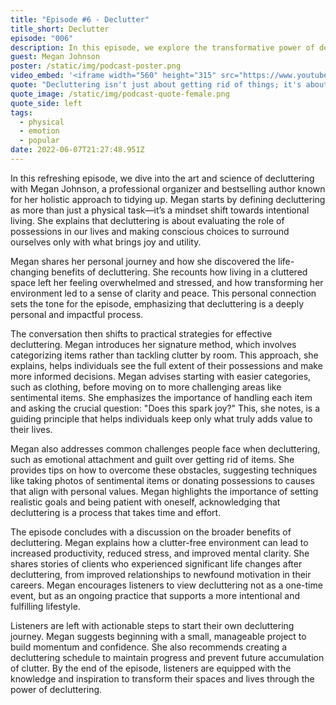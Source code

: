 ```yaml
---
title: "Episode #6 - Declutter"
title_short: Declutter
episode: "006"
description: In this episode, we explore the transformative power of decluttering and how it can lead to a more organized and fulfilling life, featuring insights from professional organizer and author Megan Johnson.
guest: Megan Johnson
poster: /static/img/podcast-poster.png
video_embed: '<iframe width="560" height="315" src="https://www.youtube.com/embed/TiXOQn7z9Hg?si=KFApWPZ3uumYWJY2" title="YouTube video player" frameborder="0" allow="accelerometer; autoplay; clipboard-write; encrypted-media; gyroscope; picture-in-picture; web-share" referrerpolicy="strict-origin-when-cross-origin" allowfullscreen></iframe>'
quote: "Decluttering isn't just about getting rid of things; it's about making space for what truly matters and creating an environment that supports your well-being."
quote_image: /static/img/podcast-quote-female.png
quote_side: left
tags:
  - physical
  - emotion
  - popular
date: 2022-06-07T21:27:48.951Z
---
```


In this refreshing episode, we dive into the art and science of decluttering with Megan Johnson, a professional organizer and bestselling author known for her holistic approach to tidying up. Megan starts by defining decluttering as more than just a physical task—it’s a mindset shift towards intentional living. She explains that decluttering is about evaluating the role of possessions in our lives and making conscious choices to surround ourselves only with what brings joy and utility.

Megan shares her personal journey and how she discovered the life-changing benefits of decluttering. She recounts how living in a cluttered space left her feeling overwhelmed and stressed, and how transforming her environment led to a sense of clarity and peace. This personal connection sets the tone for the episode, emphasizing that decluttering is a deeply personal and impactful process.

The conversation then shifts to practical strategies for effective decluttering. Megan introduces her signature method, which involves categorizing items rather than tackling clutter by room. This approach, she explains, helps individuals see the full extent of their possessions and make more informed decisions. Megan advises starting with easier categories, such as clothing, before moving on to more challenging areas like sentimental items. She emphasizes the importance of handling each item and asking the crucial question: "Does this spark joy?" This, she notes, is a guiding principle that helps individuals keep only what truly adds value to their lives.

Megan also addresses common challenges people face when decluttering, such as emotional attachment and guilt over getting rid of items. She provides tips on how to overcome these obstacles, suggesting techniques like taking photos of sentimental items or donating possessions to causes that align with personal values. Megan highlights the importance of setting realistic goals and being patient with oneself, acknowledging that decluttering is a process that takes time and effort.

The episode concludes with a discussion on the broader benefits of decluttering. Megan explains how a clutter-free environment can lead to increased productivity, reduced stress, and improved mental clarity. She shares stories of clients who experienced significant life changes after decluttering, from improved relationships to newfound motivation in their careers. Megan encourages listeners to view decluttering not as a one-time event, but as an ongoing practice that supports a more intentional and fulfilling lifestyle.

Listeners are left with actionable steps to start their own decluttering journey. Megan suggests beginning with a small, manageable project to build momentum and confidence. She also recommends creating a decluttering schedule to maintain progress and prevent future accumulation of clutter. By the end of the episode, listeners are equipped with the knowledge and inspiration to transform their spaces and lives through the power of decluttering.
